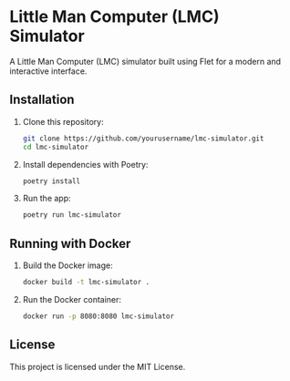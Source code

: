 # Little Man Computer (LMC) Simulator

A Little Man Computer (LMC) simulator built using Flet for a modern and interactive interface.


## Installation

1. Clone this repository:
   ```bash
   git clone https://github.com/yourusername/lmc-simulator.git
   cd lmc-simulator
   ```

2. Install dependencies with Poetry:
   ```bash
   poetry install
   ```

3. Run the app:
   ```bash
   poetry run lmc-simulator
   ```

## Running with Docker

1. Build the Docker image:
   ```bash
   docker build -t lmc-simulator .
   ```

2. Run the Docker container:
   ```bash
   docker run -p 8080:8080 lmc-simulator
   ```

## License
This project is licensed under the MIT License.

